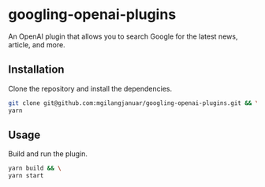 # googling-openai-plugins

An OpenAI plugin that allows you to search Google for the latest news, article, and more.

## Installation

Clone the repository and install the dependencies.

```bash
git clone git@github.com:mgilangjanuar/googling-openai-plugins.git && \
yarn
```

## Usage

Build and run the plugin.

```bash
yarn build && \
yarn start
```